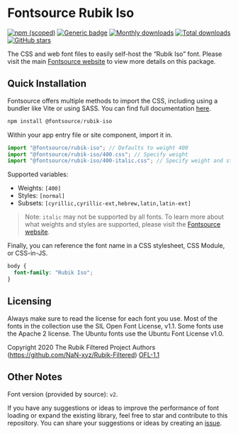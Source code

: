 # Fontsource Rubik Iso

[![npm (scoped)](https://img.shields.io/npm/v/@fontsource/rubik-iso?color=brightgreen)](https://www.npmjs.com/package/@fontsource/rubik-iso) [![Generic badge](https://img.shields.io/badge/fontsource-passing-brightgreen)](https://github.com/fontsource/fontsource) [![Monthly downloads](https://badgen.net/npm/dm/@fontsource/rubik-iso)](https://github.com/fontsource/fontsource) [![Total downloads](https://badgen.net/npm/dt/@fontsource/rubik-iso)](https://github.com/fontsource/fontsource) [![GitHub stars](https://img.shields.io/github/stars/fontsource/fontsource.svg?style=social&label=Star)](https://github.com/fontsource/fontsource/stargazers)

The CSS and web font files to easily self-host the “Rubik Iso” font. Please visit the main [Fontsource website](https://fontsource.org/fonts/rubik-iso) to view more details on this package.

## Quick Installation

Fontsource offers multiple methods to import the CSS, including using a bundler like Vite or using SASS. You can find full documentation [here](https://fontsource.org/docs/getting-started/introduction).

```javascript
npm install @fontsource/rubik-iso
```

Within your app entry file or site component, import it in.

```javascript
import "@fontsource/rubik-iso"; // Defaults to weight 400
import "@fontsource/rubik-iso/400.css"; // Specify weight
import "@fontsource/rubik-iso/400-italic.css"; // Specify weight and style
```

Supported variables:
- Weights: `[400]`
- Styles: `[normal]`
- Subsets: `[cyrillic,cyrillic-ext,hebrew,latin,latin-ext]`

> Note: `italic` may not be supported by all fonts. To learn more about what weights and styles are supported, please visit the [Fontsource website](https://fontsource.org/fonts/rubik-iso).

Finally, you can reference the font name in a CSS stylesheet, CSS Module, or CSS-in-JS.

```css
body {
  font-family: "Rubik Iso";
}
```

## Licensing
Always make sure to read the license for each font you use. Most of the fonts in the collection use the SIL Open Font License, v1.1. Some fonts use the Apache 2 license. The Ubuntu fonts use the Ubuntu Font License v1.0.

Copyright 2020 The Rubik Filtered Project Authors (https://github.com/NaN-xyz/Rubik-Filtered)
[OFL-1.1](https://openfontlicense.org)

## Other Notes
Font version (provided by source): `v2`.

If you have any suggestions or ideas to improve the performance of font loading or expand the existing library, feel free to star and contribute to this repository. You can share your suggestions or ideas by creating an [issue](https://github.com/fontsource/fontsource/issues).